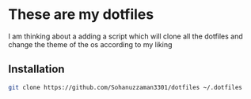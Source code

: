 # These are my dotfiles 
I am thinking about a adding a script which will clone all the dotfiles and change the theme of the os according to my liking
## Installation
```bash
git clone https://github.com/Sohanuzzaman3301/dotfiles ~/.dotfiles 
```
